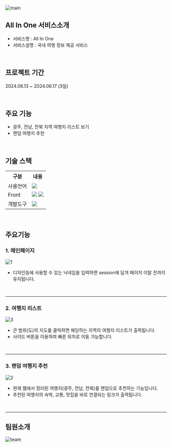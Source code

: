![main](https://github.com/jinsuzzing/AllInOne/assets/80892395/23864c03-138d-4a33-848b-c44d0541224f)


## All In One 서비스소개
- 서비스명 : All In One
- 서비스설명 : 국내 여행 정보 제공 서비스
<br>

## 프로젝트 기간
2024.06.13 ~ 2024.06.17 (3일)


<br>


## 주요 기능
- 광주, 전남, 전북 지역 여행지 리스트 보기
- 랜덤 여행지 추천
<br>

## 기술 스택
<table>
    <tr>
        <th>구분</th>
        <th>내용</th>
    </tr>
    <tr>
        <td>사용언어</td>
        <td>
            <img src="https://img.shields.io/badge/JavaScript-F7DF1E?style=for-the-badge&logo=JavaScript&logoColor=white"/>
        </td>
    </tr>
    <tr>
        <td>Front</td>
        <td>
            <img src="https://img.shields.io/badge/HTML5-E34F26?style=for-the-badge&logo=HTML5&logoColor=white"/>
            <img src="https://img.shields.io/badge/CSS3-1572B6?style=for-the-badge&logo=CSS3&logoColor=white"/>
        </td>
    </tr>
    <tr>
        <td>개발도구</td>
        <td>
            <img src="https://img.shields.io/badge/Visual_Studio_Code-0078D4?style=for-the-badge&logo=visual%20studio%20code&logoColor=white"/>
        </td>
    </tr>
</table>
<br>


## 주요기능
### 1. 메인페이지
![1](https://github.com/jinsuzzing/AllInOne/assets/80892395/ea682805-28fb-4146-93be-c84d159e8c5c)

- 디자인등에 사용할 수 있는 닉네임을 입력하면 session에 담겨 페이지 이탈 전까지 유지됩니다.

<br>
<hr>

### 2. 여행지 리스트
![3](https://github.com/jinsuzzing/AllInOne/assets/80892395/a7f965a3-eb81-4819-998b-4a7343475ea3)

- 큰 범위(도)의 지도를 클릭하면 해당하는 지역의 여행지 리스트가 출력됩니다.
- 사이드 버튼을 이용하여 빠른 위치로 이동 가능합니다.

<br>
<hr>

### 3. 랜덤 여행지 추천
![2](https://github.com/jinsuzzing/AllInOne/assets/80892395/40b7653b-a82d-4015-a1e6-1d71cbc13f05)

- 현재 웹에서 정리된 여행지(광주, 전남, 전북)를 랜덤으로 추천하는 기능입니다.
- 추천된 여행지의 숙박, 교통, 맛집을 바로 연결되는 링크가 출력됩니다.

<br>
<hr>

  

## 팀원소개
![team](https://github.com/jinsuzzing/AllInOne/assets/80892395/7dc785c8-26d7-45e5-b3be-9edc76b99bf8)


